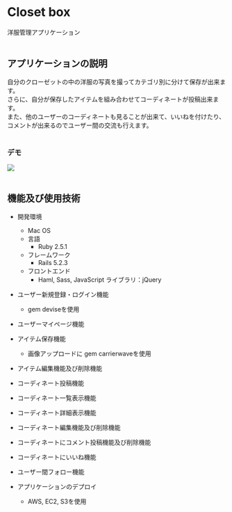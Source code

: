 # Closet box

洋服管理アプリケーション
<br><br>

## アプリケーションの説明

自分のクローゼットの中の洋服の写真を撮ってカテゴリ別に分けて保存が出来ます。  
さらに、自分が保存したアイテムを組み合わせてコーディネートが投稿出来ます。  
また、他のユーザーのコーディネートも見ることが出来て、いいねを付けたり、  
コメントが出来るのでユーザー間の交流も行えます。
<br><br>

### デモ

![](https://s4.aconvert.com/convert/p3r68-cdx67/bf9gn-bc5y6.gif)
<br><br>

## 機能及び使用技術

- 開発環境
  - Mac OS
  - 言語
    - Ruby 2.5.1
  - フレームワーク
    - Rails 5.2.3
  - フロントエンド
    - Haml, Sass, JavaScript ライブラリ：jQuery

- ユーザー新規登録・ログイン機能
  - gem deviseを使用

- ユーザーマイページ機能

- アイテム保存機能
  - 画像アップロードに gem carrierwaveを使用

- アイテム編集機能及び削除機能

- コーディネート投稿機能

- コーディネート一覧表示機能

- コーディネート詳細表示機能

- コーディネート編集機能及び削除機能

- コーディネートにコメント投稿機能及び削除機能

- コーディネートにいいね機能

- ユーザー間フォロー機能

- アプリケーションのデプロイ
  - AWS, EC2, S3を使用